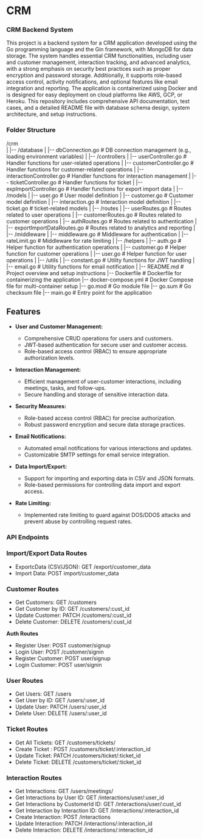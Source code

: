 # CRM
### CRM Backend System

This project is a backend system for a CRM application developed using the Go programming language and the Gin framework, with MongoDB for data storage. The system handles essential CRM functionalities, including user and customer management, interaction tracking, and advanced analytics, with a strong emphasis on security best practices such as proper encryption and password storage. Additionally, it supports role-based access control, activity notifications, and optional features like email integration and reporting. The application is containerized using Docker and is designed for easy deployment on cloud platforms like AWS, GCP, or Heroku. This repository includes comprehensive API documentation, test cases, and a detailed README file with database schema design, system architecture, and setup instructions.


### Folder Structure
/crm     
|
|-- /database
|   |-- dbConnection.go           # DB connection management (e.g., loading environment variables)
|
|-- /controllers
|   |-- userController.go         # Handler functions for user-related operations
|   |-- customerController.go     # Handler functions for customer-related operations
|   |-- interactionController.go  # Handler functions for interaction management
|   |-- ticketController.go       # Handler functions for ticket
|   |-- expImportController.go    # Handler functions for export import data
|
|-- /models
|   |-- user.go                    # User model definition
|   |-- customer.go                # Customer model definition
|   |-- interaction.go             # Interaction model definition
|   |-- ticket.go                  # ticket-related models
|
|-- /routes
|   |-- userRoutes.go             # Routes related to user operations
|   |-- customerRoutes.go         # Routes related to customer operations
|   |-- authRoutes.go             # Routes related to authentication
|   |-- exportImportDataRoutes.go # Routes related to analytics and reporting
|
|-- /middleware
|   |-- middleware.go             # Middleware for authentication
|   |-- rateLimit.go              # Middleware for rate limiting
|
|-- /helpers
|   |-- auth.go                    # Helper function for authentication operations
|   |-- customer.go                # Helper function for customer operations
|   |-- user.go                    # Helper function for user operations
|
|-- /utils
|   |-- constant.go               # Utility functions for JWT handling
|   |-- email.go                  # Utility functions for email notification
|
|-- README.md                      # Project overview and setup instructions
|-- Dockerfile                     # Dockerfile for containerizing the application
|-- docker-compose.yml             # Docker Compose file for multi-container setup
|-- go.mod                         # Go module file
|-- go.sum                         # Go checksum file
|-- main.go                        # Entry point for the application



## Features

- **User and Customer Management:**
  - Comprehensive CRUD operations for users and customers.
  - JWT-based authentication for secure user and customer access.
  - Role-based access control (RBAC) to ensure appropriate authorization levels.

- **Interaction Management:**
  - Efficient management of user-customer interactions, including meetings, tasks, and follow-ups.
  - Secure handling and storage of sensitive interaction data.

- **Security Measures:**
  - Role-based access control (RBAC) for precise authorization.
  - Robust password encryption and secure data storage practices.

- **Email Notifications:**
  - Automated email notifications for various interactions and updates.
  - Customizable SMTP settings for email service integration.

- **Data Import/Export:**
  - Support for importing and exporting data in CSV and JSON formats.
  - Role-based permissions for controlling data import and export access.

- **Rate Limiting:**
  - Implemented rate limiting to guard against DOS/DDOS attacks and prevent abuse by controlling request rates.

 
### API Endpoints

### Import/Export Data Routes
 - ExportcData (CSV/JSON): GET /export/customer_data
 - Import Data:            POST import/customer_data

### Customer Routes
 - Get Customers:           GET /customers
 - Get Customer by ID:      GET /customers/:cust_id
 - Update Customer:         PATCH /customers/:cust_id
 - Delete Customer:         DELETE /customers/:cust_id
   
**Auth Routes**
 - Register User:           POST customer/signup
 - Login User:              POST /customer/signin
 - Register Customer:       POST user/signup
 - Login Customer:          POST user/signin

### User Routes
 - Get Users:               GET /users
 - Get User by ID:          GET /users/:user_id
 - Update User:             PATCH /users/:user_id
 - Delete User:             DELETE /users/:user_id

### Ticket Routes
 - Get All Tickets:         GET /customers/tickets/
 - Create Ticket :          POST /customers/ticket/:interaction_id
 - Update Ticket:           PATCH /customers/ticket/:ticket_id
 - Delete Ticket:           DELETE /customers/ticket/:ticket_id

### Interaction Routes
 - Get Interactions:                  GET /users/meetings/
 - Get Interactions by User ID:       GET /interactions/user/:user_id
 - Get Interactions by CustomerId ID: GET /interactions/user/:cust_id
 - Get Interaction by Interaction ID: GET /interactions/:interaction_id
 - Create Interaction:                POST /interactions
 - Update Interaction:                PATCH /interactions/:interaction_id
 - Delete Interaction:                DELETE /interactions/:interaction_id

